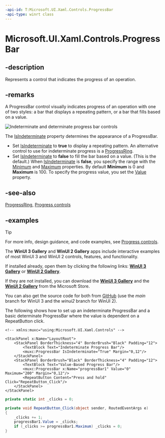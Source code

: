 ```yaml
---
-api-id: T:Microsoft.UI.Xaml.Controls.ProgressBar
-api-type: winrt class
---
```


# Microsoft.UI.Xaml.Controls.ProgressBar

<!--
public class ProgressBar : Windows.UI.Xaml.Controls.Primitives.RangeBase
-->

## -description

Represents a control that indicates the progress of an operation.

## -remarks

A ProgressBar control visually indicates progress of an operation with one of two styles: a bar that displays a repeating pattern, or a bar that fills based on a value.

<img src="images/controls/progress-bar-two-states.gif" alt="Indeterminate and determinate progress bar controls" />

The [IsIndeterminate](progressbar_isindeterminate.md) property determines the appearance of a ProgressBar.

- Set [IsIndeterminate](progressbar_isindeterminate.md) to **true** to display a repeating pattern. An alternative control to use for indeterminate progress is a [ProgressRing](/uwp/api/windows.ui.xaml.controls.progressring).
- Set [IsIndeterminate](progressbar_isindeterminate.md) to **false** to fill the bar based on a value. (This is the default.) When [IsIndeterminate](progressbar_isindeterminate.md) is **false**, you specify the range with the [Minimum](/uwp/api/windows.ui.xaml.controls.primitives.rangebase.minimum) and [Maximum](/uwp/api/windows.ui.xaml.controls.primitives.rangebase.maximum) properties. By default **Minimum** is 0 and **Maximum** is 100. To specify the progress value, you set the [Value](/uwp/api/windows.ui.xaml.controls.primitives.rangebase.value) property.

## -see-also

[ProgressRing](/uwp/api/windows.ui.xaml.controls.progressring), [Progress controls](/windows/uwp/controls-and-patterns/progress-controls)

## -examples

> [!TIP]
> For more info, design guidance, and code examples, see [Progress controls](/windows/apps/design/controls/progress-controls).
>
> The **WinUI 3 Gallery** and **WinUI 2 Gallery** apps include interactive examples of most WinUI 3 and WinUI 2 controls, features, and functionality.
>
> If installed already, open them by clicking the following links: [**WinUI 3 Gallery**](winui3gallery:/item/ProgressBar) or [**WinUI 2 Gallery**](winui2gallery:/item/ProgressBar).
>
> If they are not installed, you can download the [**WinUI 3 Gallery**](https://www.microsoft.com/store/productId/9P3JFPWWDZRC) and the [**WinUI 2 Gallery**](https://www.microsoft.com/store/productId/9MSVH128X2ZT) from the Microsoft Store.
>
> You can also get the source code for both from [GitHub](https://github.com/Microsoft/WinUI-Gallery) (use the *main* branch for WinUI 3 and the *winui2* branch for WinUI 2).


The following shows how to set up an indeterminate ProgressBar and a basic determinate ProgressBar where the value is dependent on a RepeatButton click.

```xaml
<!-- xmlns:muxc="using:Microsoft.UI.Xaml.Controls" -->

<StackPanel x:Name="LayoutRoot">
    <StackPanel BorderThickness="4" BorderBrush="Black" Padding="12">
        <TextBlock Text="Indeterminate Progress Bar"/>
        <muxc:ProgressBar IsIndeterminate="True" Margin="0,12"/>
    </StackPanel>
    <StackPanel BorderBrush="Black" BorderThickness="4" Padding="12">
        <TextBlock Text="Value-Based Progress Bar"/>
        <muxc:ProgressBar x:Name="progressBar1" Value="0" Maximum="200" Margin="0,12"/>
        <RepeatButton Content="Press and hold" Click="RepeatButton_Click"/>
    </StackPanel>
</StackPanel>
```

```csharp
private static int _clicks = 0;

private void RepeatButton_Click(object sender, RoutedEventArgs e)
{
    _clicks += 1;
    progressBar1.Value = _clicks;
    if (_clicks >= progressBar1.Maximum) _clicks = 0;
}
```

